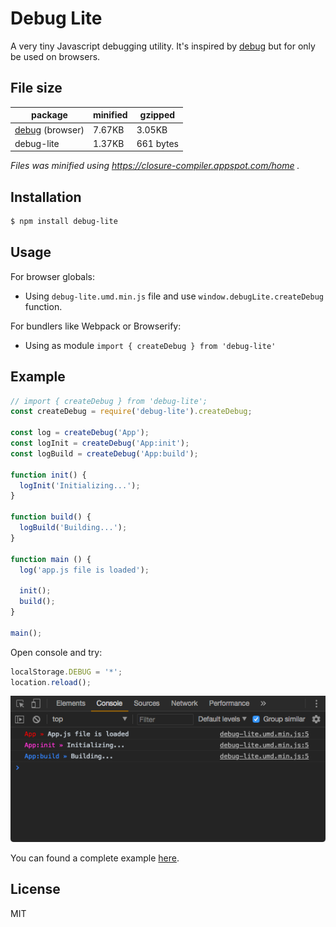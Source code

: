 # Debug Lite

A very tiny Javascript debugging utility. It's inspired by [debug](https://github.com/visionmedia/debug) but for only be used on browsers.


## File size

package | minified | gzipped
-|-|-
[debug](https://github.com/visionmedia/debug) (browser) | 7.67KB | 3.05KB
debug-lite | 1.37KB | 661 bytes

_Files was minified using https://closure-compiler.appspot.com/home ._


## Installation

```bash
$ npm install debug-lite
```


## Usage

For browser globals:
- Using `debug-lite.umd.min.js` file and use `window.debugLite.createDebug` function.

For bundlers like Webpack or Browserify:
- Using as module `import { createDebug } from 'debug-lite'`


## Example

```js
// import { createDebug } from 'debug-lite';
const createDebug = require('debug-lite').createDebug;

const log = createDebug('App');
const logInit = createDebug('App:init');
const logBuild = createDebug('App:build');

function init() {
  logInit('Initializing...');
}

function build() {
  logBuild('Building...');
}

function main () {
  log('app.js file is loaded');

  init();
  build();
}

main();
```
Open console and try:

```js
localStorage.DEBUG = '*';
location.reload();
```
![Show all messages](screenshots/screenshot0.png)

You can found a complete example [here](example#debug-lite--example).


## License

MIT